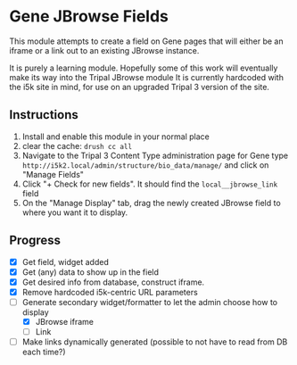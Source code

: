 # Gene JBrowse Fields
This module attempts to create a field on Gene pages that will either be an iframe or a link out to an existing JBrowse instance.

It is purely a learning module. Hopefully some of this work will eventually make its way into the Tripal JBrowse module
It is currently hardcoded with the i5k site in mind, for use on an upgraded Tripal 3 version of the site. 


## Instructions
1. Install and enable this module in your normal place
2. clear the cache: ```drush cc all```
3. Navigate to the Tripal 3 Content Type administration page for Gene type
`http://i5k2.local/admin/structure/bio_data/manage/` and click on "Manage Fields"
4. Click "+ Check for new fields".  It should find the `local__jbrowse_link` field
5. On the "Manage Display" tab, drag the newly created JBrowse field to where you want it to display.

## Progress
 - [x] Get field, widget added
 - [x] Get (any) data to show up in the field
 - [x] Get desired info from database, construct iframe.
 - [x] Remove hardcoded i5k-centric URL parameters
 - [ ] Generate secondary widget/formatter to let the admin choose how to display
    - [x] JBrowse iframe
    - [ ] Link
 - [ ] Make links dynamically generated (possible to not have to read from DB each time?)